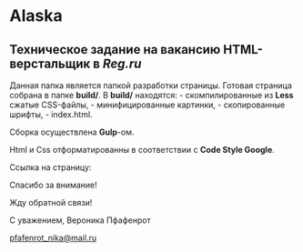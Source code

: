# Alaska

## Техническое задание на вакансию HTML-верстальщик в ***Reg.ru***

  Данная папка является папкой разработки страницы. Готовая страница собрана в папке **build/**. 
  В **build/** находятся: 
    - скомпилированные из **Less** сжатые CSS-файлы,
    - минифицированные картинки,
    - скопированные шрифты,
    - index.html.
   
  Сборка осуществлена **Gulp**-ом.

  Html и Css отформатированны в соответствии с **Code Style Google**.


Ссылка на страницу: 



Спасибо за внимание!

Жду обратной связи!


С уважением, Вероника Пфафенрот

pfafenrot_nika@mail.ru
